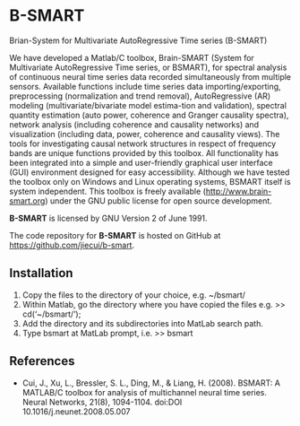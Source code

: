 B-SMART
=======

Brian-System for Multivariate AutoRegressive Time series (B-SMART)

We have developed a Matlab/C toolbox, Brain-SMART (System for Multivariate AutoRegressive Time series, or BSMART), for spectral analysis of continuous neural time series data recorded simultaneously from multiple sensors. Available functions include time series data importing/exporting, preprocessing (normalization and trend removal), AutoRegressive (AR) modeling (multivariate/bivariate model estima-tion and validation), spectral quantity estimation (auto power, coherence and Granger causality spectra), network analysis (including coherence and causality networks) and visualization (including data, power, coherence and causality views). The tools for investigating causal network structures in respect of frequency bands are unique functions provided by this toolbox. All functionality has been integrated into a simple and user-friendly graphical user interface (GUI) environment designed for easy accessibility. Although we have tested the toolbox only on Windows and Linux operating systems, BSMART itself is system independent. This toolbox is freely available (http://www.brain-smart.org) under the GNU public license for open source development.

**B-SMART** is licensed by GNU Version 2 of June 1991.

The code repository for **B-SMART** is hosted on GitHub at https://github.com/jiecui/b-smart.

Installation
------------
1. Copy the files to the directory of your choice, e.g. ~/bsmart/
1. Within Matlab, go the directory where you have copied the files e.g. >> cd(‘~/bsmart/’);
1. Add the directory and its subdirectories into MatLab search path.
1. Type bsmart at MatLab prompt, i.e. >> bsmart

References
----------
* Cui, J., Xu, L., Bressler, S. L., Ding, M., & Liang, H. (2008). BSMART: A MATLAB/C toolbox for analysis of multichannel neural time series. Neural Networks, 21(8), 1094-1104. doi:DOI 10.1016/j.neunet.2008.05.007
